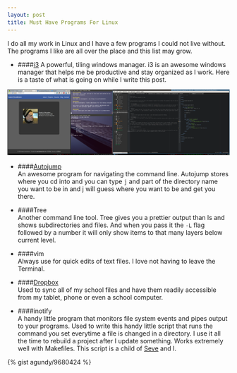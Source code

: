 ```yaml
---
layout: post
title: Must Have Programs For Linux
---
```


I do all my work in Linux and I have a few programs I could not live without. The programs I like are all over the place and this list may grow.

- ####[i3](http://i3wm.org/ "i3wm")
   A powerful, tiling windows manager. i3 is an awesome windows manager that helps me be productive and stay organized as I work. Here is a taste of what is going on while I write this post. 
   
![My Setup](/assets/img/screenshot.png)

- ####[Autojump](https://github.com/joelthelion/autojump "Autojump")  
   An awesome program for navigating the command line. Autojump stores where you cd into and you can type `j` and part of the directory name you want to be in and j will guess where you want to be and get you there.

- ####Tree  
   Another command line tool. Tree gives you a prettier output than ls and shows subdirectories and files. And when you pass it the `-L` flag followed by a number it will only show items to that many layers below current level.

- ####vim  
   Always use for quick edits of text files. I love not having to leave the Terminal.

- ####[Dropbox](https://www.dropbox.com/ "Dropbox")  
   Used to sync all of my school files and have them readily accessible from my tablet, phone or even a school computer.
   
- ####inotify  
   A handy little program that monitors file system events and pipes output to your programs. Used to write this handy little script that runs the command you set everytime a file is changed in a directory. I use it all the time to rebuild a project after I update something. Works extremely well with Makefiles. This script is a child of [Seve](http://www.seveibar.com/) and I.

{% gist agundy/9680424 %}

